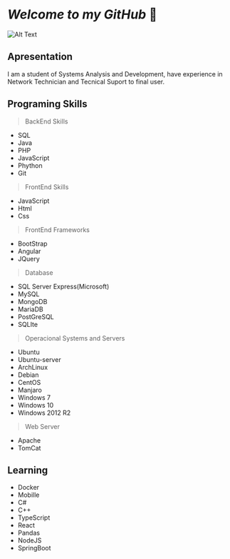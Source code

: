 # ***Welcome to my GitHub*** 🏢

![Alt Text](https://media0.giphy.com/media/26tn33aiTi1jkl6H6/200.gif)



## Apresentation

  I am a student of Systems Analysis and Development, have experience in Network Technician and Tecnical Suport to final user. 
  
## Programing Skills

> BackEnd Skills

* SQL
* Java
* PHP
* JavaScript
* Phython
* Git

> FrontEnd Skills

* JavaScript
* Html
* Css

> FrontEnd Frameworks

* BootStrap
* Angular
* JQuery

>Database

* SQL Server Express(Microsoft)
* MySQL
* MongoDB
* MariaDB
* PostGreSQL
* SQLIte

> Operacional Systems and Servers

* Ubuntu
* Ubuntu-server
* ArchLinux
* Debian
* CentOS
* Manjaro
* Windows 7
* Windows 10
* Windows 2012 R2

>Web Server

* Apache
* TomCat

## Learning

* Docker
* Mobille
* C#
* C++
* TypeScript
* React
* Pandas
* NodeJS
* SpringBoot







  


 
